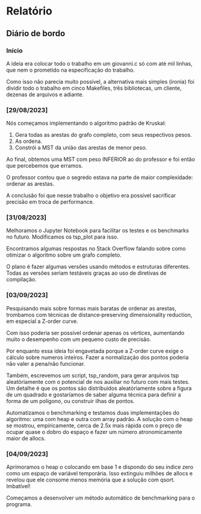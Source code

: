 # Relatório

## Diário de bordo

### Início

A ideia era colocar todo o trabalho em um giovanni.c só com até mil linhas, que nem o prometido na especificação do trabalho.

Como isso não parecia muito possível, a alternativa mais simples (ironia) foi dividir todo o trabalho em cinco Makefiles, três bibliotecas, um cliente, dezenas de arquivos e adiante.

### [29/08/2023]

Nós começamos implementando o algoritmo padrão de Kruskal:

1. Gera todas as arestas do grafo completo, com seus respectivos pesos.
2. As ordena.
3. Constrói a MST da união das arestas de menor peso.

Ao final, obtemos uma MST com peso INFERIOR ao do professor e foi então que percebemos que erramos.

O professor contou que o segredo estava na parte de maior complexidade: ordenar as arestas.

A conclusão foi que nesse trabalho o objetivo era possível sacrificar precisão em troca de performance.

### [31/08/2023]

Melhoramos o Jupyter Notebook para facilitar os testes e os benchmarks no futuro. Modificamos os tsp_plot para isso.

Encontramos algumas respostas no Stack Overflow falando sobre como otimizar o algoritmo sobre um grafo completo.

O plano é fazer algumas versões usando métodos e estruturas diferentes. Todas as versões seriam testáveis graças ao uso de diretivas de compilação.

### [03/09/2023]

Pesquisando mais sobre formas mais baratas de ordenar as arestas, trombamos com técnicas de distance‐preserving dimensionality reduction, em especial a Z-order curve.

Com isso poderia ser possível ordenar apenas os vértices, aumentando muito o desempenho com um pequeno custo de precisão.

Por enquanto essa ideia foi engavetada porque a Z-order curve exige o cálculo sobre numeros inteiros. Fazer a normalização dos pontos poderia não valer a pena/não funcionar.

Também, escrevemos um script, tsp_random, para gerar arquivos tsp aleatóriamente com o potencial de nos auxiliar no futuro com mais testes. Um detalhe é que os pontos são distribuídos aleatóriamente sobre a figura de um quadrado e gostaríamos de saber alguma técnica para definir a forma de um polígono, ou construir ilhas de pontos.

Automatizamos o benchmarking e testamos duas implementações do algoritmo: uma com heap e outra com array padrão. A solução com o heap se mostrou, empíricamente, cerca de 2.5x mais rápida com o preço de ocupar quase o dobro do espaço e fazer um número atronomicamente maior de allocs.

### [04/09/2023]

Aprimoramos o heap o colocando em base 1 e dispondo do seu indice zero como um espaço de variável temporária. Isso extinguiu milhões de allocs e revelou que ele consome menos memória que a solução com qsort. Imbatível!

Começamos a desenvolver um método automático de benchmarking para o programa.

